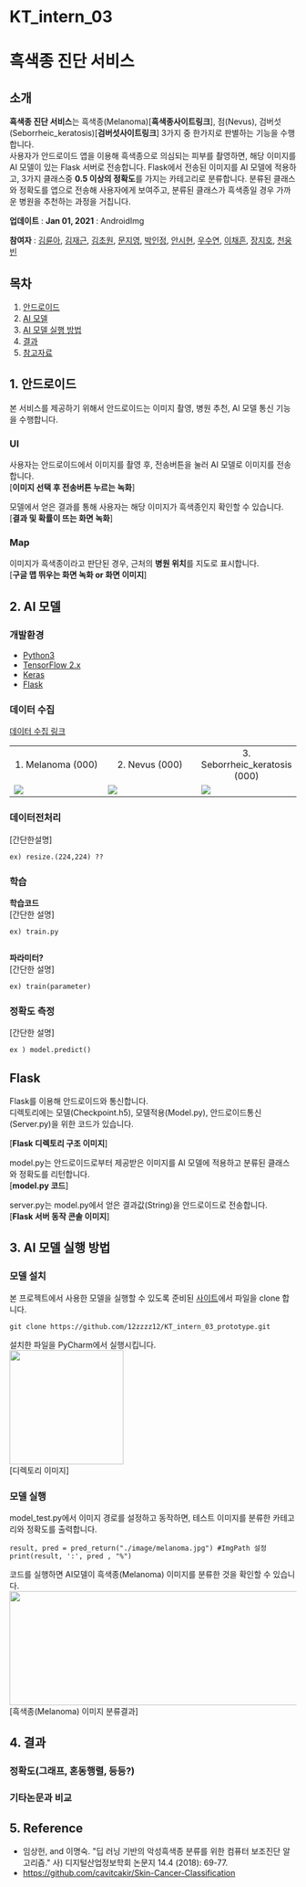 # KT_intern_03 

# 흑색종 진단 서비스

## 소개
**흑색종 진단 서비스**는 흑색종(Melanoma)[**흑색종사이트링크**], 점(Nevus), 검버섯(Seborrheic_keratosis)[**검버섯사이트링크**] 3가지 중 한가지로 판별하는 기능을 수행합니다.   
사용자가 안드로이드 앱을 이용해 흑색종으로 의심되는 피부를 촬영하면, 해당 이미지를 AI 모델이 있는 Flask 서버로 전송합니다. Flask에서 전송된 이미지를 AI 모델에 적용하고, 3가지 클래스중 **0.5 이상의 정확도**를 가지는 카테고리로 분류합니다. 분류된 클래스와 정확도를 앱으로 전송해 사용자에게 보여주고, 분류된 클래스가 흑색종일 경우 가까운 병원을 추천하는 과정을 거칩니다. 

**업데이트** : __Jan 01, 2021__ : AndroidImg 

**참여자** : [김륜아](https://github.com/lena-for-world), [김재근](https://github.com/12zzzz12), [김초원](https://github.com/cwaa079), [문지영](https://github.com/94MOONJI), [박인정](https://github.com/injjeong), [안시현](https://github.com/ashnnn98), [우수연](https://github.com/WSY0000), [이채흔](https://github.com/chaeheun), [장지호](https://github.com/twa04047), [천웅빈](https://github.com/woong223)


## 목차
1. [안드로이드](#안드로이드)
2. [AI 모델](#AI-모델)
3. [AI 모델 실행 방법](#AI-모델-실행-방법)
4. [결과](#결과)
5. [참고자료](#참고자료)

## 1. 안드로이드   
본 서비스를 제공하기 위해서 안드로이드는 이미지 촬영, 병원 추천, AI 모델 통신 기능을 수행합니다.

### UI

사용자는 안드로이드에서 이미지를 촬영 후, 전송버튼을 눌러 AI 모델로 이미지를 전송합니다.   
[**이미지 선택 후 전송버튼 누르는 녹화**]     

모델에서 얻은 결과를 통해 사용자는 해당 이미지가 흑색종인지 확인할 수 있습니다.   
[**결과 및 확률이 뜨는 화면 녹화**]   

### Map 

이미지가 흑색종이라고 판단된 경우, 근처의 **병원 위치**를 지도로 표시합니다.   
[**구글 맵 뛰우는 화면 녹화 or 화면 이미지**]   




## 2. AI 모델   

### 개발환경
- [Python3](https://www.python.org/downloads/)
- [TensorFlow 2.x](https://www.tensorflow.org/tutorials/quickstart/beginner?hl=ko)
- [Keras](https://keras.io/ko/)
- [Flask](https://flask-docs-kr.readthedocs.io/ko/latest/)

### 데이터 수집   
[데이터 수집 링크]()    
<table border=0 >
   <tbody>
       <tr>
			<td align="center"> 1. Melanoma (000) </td>
			<td align="center"> 2. Nevus (000) </td>
			<td align="center"> 3. Seborrheic_keratosis    (000)</td>
	</tr>
      <tr>
<td width="33%" >
<img src="https://user-images.githubusercontent.com/53503626/147816220-0e1a4294-ee2b-46c5-aa2c-9f5c5077c16b.jpg"></td>      
<td width="33%" > <img src="https://user-images.githubusercontent.com/53503626/147816828-ffc1d008-0837-4368-bbcc-ccf0f8403503.jpg"></td>
<td width="33%" > <img src="https://user-images.githubusercontent.com/53503626/147816824-e5da93ab-5c37-4b7f-aaed-c4ce267e75cd.jpg"> </td>
			

   </tbody>
 </table>
 
 
### 데이터전처리   
[간단한설명]   
```
ex) resize.(224,224) ?? 
```

### 학습
   
**학습코드**   
[간단한 설명]
```   
ex) train.py 
   
```
**파라미터?**   
[간단한 설명]
```
ex) train(parameter)
```
   
### 정확도 측정   
[간단한 설명]
```
ex ) model.predict()
```


## Flask
Flask를 이용해 안드로이드와 통신합니다.   
디렉토리에는 모델(Checkpoint.h5), 모델적용(Model.py), 안드로이드통신(Server.py)을 위한 코드가 있습니다.   

[**Flask 디렉토리 구조 이미지**]

model.py는 안드로이드로부터 제공받은 이미지를 AI 모델에 적용하고 분류된 클래스와 정확도를 리턴합니다.      
[**model.py 코드**] 

server.py는 model.py에서 얻은 결과값(String)을 안드로이드로 전송합니다.   
[**Flask 서버 동작 콘솔 이미지**]


## 3. AI 모델 실행 방법 
### 모델 설치   
      
본 프로젝트에서 사용한 모델을 실행할 수 있도록 준비된 [사이트](https://github.com/12zzzz12/KT_intern_03_prototype)에서 파일을 clone 합니다.
```
git clone https://github.com/12zzzz12/KT_intern_03_prototype.git
```   

설치한 파일을 PyCharm에서 실행시킵니다.       
<img src="https://user-images.githubusercontent.com/53503626/147846980-168754cc-4fc9-41ec-a85e-fa4f5a191068.PNG" width="200" height="200"/>    
[디렉토리 이미지]   
    
        
   
### 모델 실행
model_test.py에서 이미지 경로를 설정하고 동작하면, 테스트 이미지를 분류한 카테고리와 정확도를 출력합니다.
```
result, pred = pred_return("./image/melanoma.jpg") #ImgPath 설정
print(result, ':', pred , "%")
```    

코드를 실행하면 AI모델이 흑색종(Melanoma) 이미지를 분류한 것을 확인할 수 있습니다.   
<img src="https://user-images.githubusercontent.com/53503626/147847200-0132a34f-2bf0-4e8f-8ad3-0fa974abcb8b.PNG" width="700" height="200"/>
[흑색종(Melanoma) 이미지 분류결과]   

## 4. 결과 

### 정확도(그래프, 혼동행렬, 등등?)    


### 기타논문과 비교   


## 5. Reference 
* 임상헌, and 이명숙. "딥 러닝 기반의 악성흑색종 분류를 위한 컴퓨터 보조진단 알고리즘." 사) 디지털산업정보학회 논문지 14.4 (2018): 69-77.
* https://github.com/cavitcakir/Skin-Cancer-Classification



